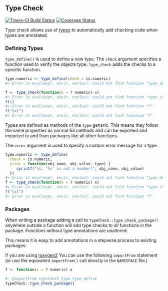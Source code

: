 
<!-- README.md is generated from README.Rmd. Please edit that file -->
Type Check
----------

[![Travis-CI Build Status](https://travis-ci.org/jimhester/typeCheck.svg?branch=%20master)](https://travis-ci.org/jimhester/typeCheck) [![Coverage Status](https://img.shields.io/codecov/c/github/jimhester/typeCheck/%20master.svg)](https://codecov.io/github/jimhester/typeCheck?branch=master)

Type check allows use of [types](https://github.com/jimhester/types) to automatically add checking code when types are annotated.

### Defining Types

`type_define()` is used to define a new type. The `check` argument specifies a function used to verify the objects type. `type_check` adds the checks to a specific function.

``` r
type.numeric <- type_define(check = is.numeric)
#> Error in eval(expr, envir, enclos): could not find function "type_define"

f <- type_check(function(x = ? numeric) x)
#> Error in eval(expr, envir, enclos): could not find function "type_check"
f(1)
#> Error in eval(expr, envir, enclos): could not find function "f"
f("txt")
#> Error in eval(expr, envir, enclos): could not find function "f"
```

Types are defined as methods of the `type` generic. This means they follow the same properties as normal S3 methods and can be exported and imported to and from packages like all other functions.

The `error` argument is used to specify a custom error message for a type.

``` r
type.numeric <- type_define(
  check = is.numeric,
  error = function(obj_name, obj_value, type) {
     sprintf("%s: '%s' is not a number!", obj_name, obj_value)
  })
#> Error in eval(expr, envir, enclos): could not find function "type_define"
f <- type_check(function(x = ? numeric) x)
#> Error in eval(expr, envir, enclos): could not find function "type_check"
f("txt")
#> Error in eval(expr, envir, enclos): could not find function "f"
```

### Packages

When writing a package adding a call to `typeCheck::type_check_package()` anywhere outside a function will add type checks to all functions in the package. Functions without type annotations are unaltered.

This means it is easy to add annotations in a stepwise process to existing packages.

If you are using [roxygen2](https://github.com/klutometis/roxygen) You can use the following `importFrom` statement (or use the equivalent `importFrom()` call directly in the `NAMESPACE` file.)

``` r
f <- function(x = ? numeric) x

#' @importFrom typeCheck type type_define
typeCheck::type_check_package()
```
